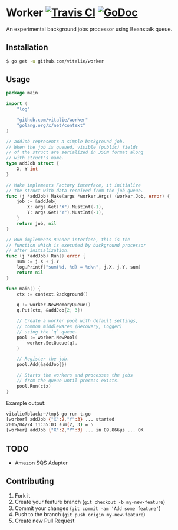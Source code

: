 # Worker [![Travis CI](https://travis-ci.org/vitalie/worker.svg?branch=master)](https://travis-ci.org/vitalie/worker) [![GoDoc](https://godoc.org/github.com/vitalie/worker?status.svg)](http://godoc.org/github.com/vitalie/worker)

An experimental background jobs processor using Beanstalk queue.

## Installation

``` bash
$ go get -u github.com/vitalie/worker
```

## Usage

``` go
package main

import (
	"log"

	"github.com/vitalie/worker"
	"golang.org/x/net/context"
)

// addJob represents a simple background job.
// When the job is queued, visible (public) fields
// of the struct are serialized in JSON format along
// with struct's name.
type addJob struct {
	X, Y int
}

// Make implements Factory interface, it initialize
// the struct with data received from the job queue.
func (j *addJob) Make(args *worker.Args) (worker.Job, error) {
	job := &addJob{
		X: args.Get("X").MustInt(-1),
		Y: args.Get("Y").MustInt(-1),
	}
	return job, nil
}

// Run implements Runner interface, this is the
// function which is executed by background processor
// after initialization.
func (j *addJob) Run() error {
	sum := j.X + j.Y
	log.Printf("sum(%d, %d) = %d\n", j.X, j.Y, sum)
	return nil
}

func main() {
	ctx := context.Background()

	q := worker.NewMemoryQueue()
	q.Put(ctx, &addJob{2, 3})

	// Create a worker pool with default settings,
	// common middlewares (Recovery, Logger)
	// using the `q` queue.
	pool := worker.NewPool(
		worker.SetQueue(q),
	)

	// Register the job.
	pool.Add(&addJob{})

	// Starts the workers and processes the jobs
	// from the queue until process exists.
	pool.Run(ctx)
}
```

Example output:

``` bash
vitalie@black:~/tmp$ go run t.go
[worker] addJob {"X":2,"Y":3} ... started
2015/04/24 11:35:03 sum(2, 3) = 5
[worker] addJob {"X":2,"Y":3} ... in 89.866µs ... OK
```

## TODO

- Amazon SQS Adapter

## Contributing

1. Fork it
2. Create your feature branch (`git checkout -b my-new-feature`)
3. Commit your changes (`git commit -am 'Add some feature'`)
4. Push to the branch (`git push origin my-new-feature`)
5. Create new Pull Request

